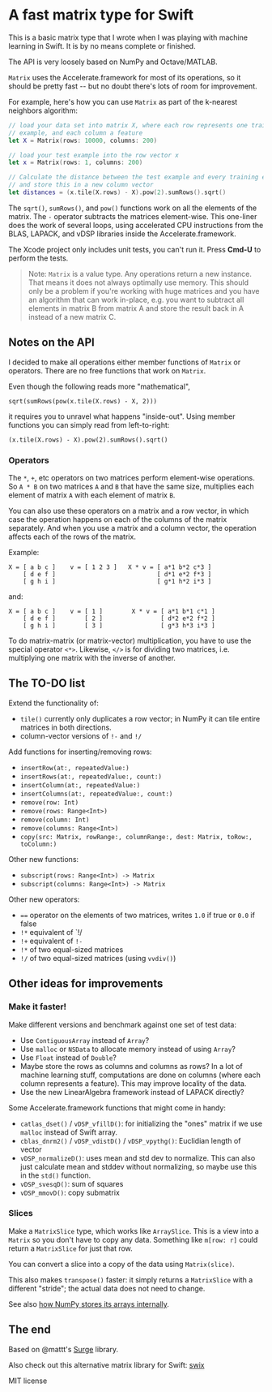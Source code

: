 # A fast matrix type for Swift

This is a basic matrix type that I wrote when I was playing with machine learning in Swift. It is by no means complete or finished.

The API is very loosely based on NumPy and Octave/MATLAB.

`Matrix` uses the Accelerate.framework for most of its operations, so it should be pretty fast -- but no doubt there's lots of room for improvement.

For example, here's how you can use `Matrix` as part of the k-nearest neighbors algorithm:

```swift
// load your data set into matrix X, where each row represents one training
// example, and each column a feature
let X = Matrix(rows: 10000, columns: 200)

// load your test example into the row vector x
let x = Matrix(rows: 1, columns: 200)

// Calculate the distance between the test example and every training example
// and store this in a new column vector
let distances = (x.tile(X.rows) - X).pow(2).sumRows().sqrt()
```

The `sqrt()`, `sumRows()`, and `pow()` functions work on all the elements of the matrix. The `-` operator subtracts the matrices element-wise. This one-liner does the work of several loops, using accelerated CPU instructions from the BLAS, LAPACK, and vDSP libraries inside the Accelerate.framework.

The Xcode project only includes unit tests, you can't run it. Press **Cmd-U** to perform the tests.

> Note: `Matrix` is a value type. Any operations return a new instance. That means it does not always optimally use memory. This should only be a problem if you're working with huge matrices and you have an algorithm that can work in-place, e.g. you want to subtract all elements in matrix B from matrix A and store the result back in A instead of a new matrix C.

## Notes on the API

I decided to make all operations either member functions of `Matrix` or operators. There are no free functions that work on `Matrix`.

Even though the following reads more "mathematical",

    sqrt(sumRows(pow(x.tile(X.rows) - X, 2)))

it requires you to unravel what happens "inside-out". Using member functions you can simply read from left-to-right:

    (x.tile(X.rows) - X).pow(2).sumRows().sqrt()

### Operators

The `*`, `+`, etc operators on two matrices perform element-wise operations. So `A * B` on two matrices `A` and `B` that have the same size, multiplies each element of matrix `A` with each element of matrix `B`.

You can also use these operators on a matrix and a row vector, in which case the operation happens on each of the columns of the matrix separately. And when you use a matrix and a column vector, the operation affects each of the rows of the matrix.

Example:

    X = [ a b c ]    v = [ 1 2 3 ]   X * v = [ a*1 b*2 c*3 ]
        [ d e f ]                            [ d*1 e*2 f*3 ]
        [ g h i ]                            [ g*1 h*2 i*3 ]

and:

    X = [ a b c ]    v = [ 1 ]        X * v = [ a*1 b*1 c*1 ]
        [ d e f ]        [ 2 ]                [ d*2 e*2 f*2 ]
        [ g h i ]        [ 3 ]                [ g*3 h*3 i*3 ]

To do matrix-matrix (or matrix-vector) multiplication, you have to use the special operator `<*>`. Likewise, `</>` is for dividing two matrices, i.e. multiplying one matrix with the inverse of another.

## The TO-DO list

Extend the functionality of:

- `tile()` currently only duplicates a row vector; in NumPy it can tile entire matrices in both directions.
- column-vector versions of `!-` and `!/`

Add functions for inserting/removing rows:

- `insertRow(at:, repeatedValue:)`
- `insertRows(at:, repeatedValue:, count:)`
- `insertColumn(at:, repeatedValue:)`
- `insertColumns(at:, repeatedValue:, count:)`
- `remove(row: Int)`
- `remove(rows: Range<Int>)`
- `remove(column: Int)`
- `remove(columns: Range<Int>)`
- `copy(src: Matrix, rowRange:, columnRange:, dest: Matrix, toRow:, toColumn:)`

Other new functions:

- `subscript(rows: Range<Int>) -> Matrix`
- `subscript(columns: Range<Int>) -> Matrix`

Other new operators:

- `==` operator on the elements of two matrices, writes `1.0` if true or `0.0` if false
- `!*` equivalent of `!/
- `!+` equivalent of `!-`
- `!*` of two equal-sized matrices
- `!/` of two equal-sized matrices (using `vvdiv()`)

## Other ideas for improvements

### Make it faster!

Make different versions and benchmark against one set of test data:

- Use `ContiguousArray` instead of `Array`?
- Use `malloc` or `NSData` to allocate memory instead of using `Array`?
- Use `Float` instead of `Double`?
- Maybe store the rows as columns and columns as rows? In a lot of machine learning stuff, computations are done on columns (where each column represents a feature). This may improve locality of the data.
- Use the new LinearAlgebra framework instead of LAPACK directly?

Some Accelerate.framework functions that might come in handy:

- `catlas_dset()` / `vDSP_vfillD()`: for initializing the "ones" matrix if we use `malloc` instead of Swift array.
- `cblas_dnrm2()` / `vDSP_vdistD()` / `vDSP_vpythg()`: Euclidian length of vector
- `vDSP_normalizeD()`: uses mean and std dev to normalize. This can also just calculate mean and stddev without normalizing, so maybe use this in the `std()` function.
- `vDSP_svesqD()`: sum of squares
- `vDSP_mmovD()`: copy submatrix

### Slices

Make a `MatrixSlice` type, which works like `ArraySlice`. This is a view into a `Matrix` so you don't have to copy any data. Something like `m[row: r]` could return a `MatrixSlice` for just that row.

You can convert a slice into a copy of the data using `Matrix(slice)`.

This also makes `transpose()` faster: it simply returns a `MatrixSlice` with a different "stride"; the actual data does not need to change.

See also [how NumPy stores its arrays internally](http://www.scipy-lectures.org/advanced/advanced_numpy/index.html).

## The end

Based on @mattt's [Surge](https://github.com/mattt/Surge) library.

Also check out this alternative matrix library for Swift: [swix](http://scottsievert.com/swix/)

MIT license
